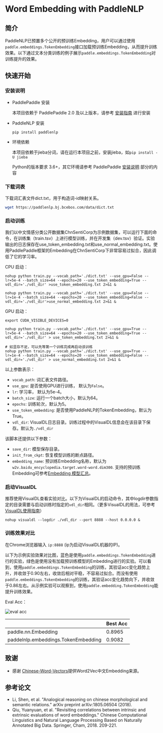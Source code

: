 # Word Embedding with PaddleNLP

## 简介

PaddleNLP已预置多个公开的预训练Embedding，用户可以通过使用`paddle.embeddings.TokenEmbedding`接口加载预训练Embedding，从而提升训练效果。以下通过文本分类训练的例子展示`paddle.embeddings.TokenEmbedding`对训练提升的效果。


## 快速开始

### 安装说明

* PaddlePaddle 安装

   本项目依赖于 PaddlePaddle 2.0 及以上版本，请参考 [安装指南](http://www.paddlepaddle.org/#quick-start) 进行安装

* PaddleNLP 安装

   ```shell
   pip install paddlenlp
   ```

* 环境依赖

   本项目依赖于jieba分词，请在运行本项目之前，安装jieba，如`pip install -U jieba`

   Python的版本要求 3.6+，其它环境请参考 PaddlePaddle [安装说明](https://www.paddlepaddle.org.cn/install/quick/zh/2.0rc-linux-docker) 部分的内容

### 下载词表

下载词汇表文件dict.txt，用于构造词-id映射关系。

```bash
wget https://paddlenlp.bj.bcebos.com/data/dict.txt
```

### 启动训练

我们以中文情感分类公开数据集ChnSentiCorp为示例数据集，可以运行下面的命令，在训练集（train.tsv）上进行模型训练，并在开发集（dev.tsv）验证。实验输出的日志保存在use_token_embedding.txt和use_normal_embedding.txt。使用PaddlePaddle框架的Embedding在ChnSentiCorp下非常容易过拟合，因此调低了它的学习率。

CPU 启动：

```
nohup python train.py --vocab_path='./dict.txt' --use_gpu=False --lr=5e-4 --batch_size=64 --epochs=20 --use_token_embedding=True --vdl_dir='./vdl_dir' >use_token_embedding.txt 2>&1 &

nohup python train.py --vocab_path='./dict.txt' --use_gpu=False --lr=1e-4 --batch_size=64 --epochs=20 --use_token_embedding=False --vdl_dir='./vdl_dir'>use_normal_embedding.txt 2>&1 &
```

GPU 启动：
```
export CUDA_VISIBLE_DEVICES=0

nohup python train.py --vocab_path='./dict.txt' --use_gpu=True --lr=5e-4 --batch_size=64 --epochs=20 --use_token_embedding=True --vdl_dir='./vdl_dir' > use_token_embedding.txt 2>&1 &

# 如显存不足，可以先等第一个训练完成再启动该训练
nohup python train.py --vocab_path='./dict.txt' --use_gpu=True --lr=1e-4 --batch_size=64 --epochs=20 --use_token_embedding=False --vdl_dir='./vdl_dir' > use_normal_embedding.txt 2>&1 &
```

以上参数表示：

* `vocab_path`: 词汇表文件路径。
* `use_gpu`: 是否使用GPU进行训练， 默认为`False`。
* `lr`: 学习率， 默认为5e-4。
* `batch_size`: 运行一个batch大小，默认为64。
* `epochs`: 训练轮次，默认为5。
* `use_token_embedding`: 是否使用PaddleNLP的TokenEmbedding，默认为True。
* `vdl_dir`: VisualDL日志目录。训练过程中的VisualDL信息会在该目录下保存。默认为`./vdl_dir`

该脚本还提供以下参数：

* `save_dir`: 模型保存目录。
* `init_from_ckpt`: 恢复模型训练的断点路径。
* `embedding_name`: 预训练Embedding名称，默认为`w2v.baidu_encyclopedia.target.word-word.dim300`. 支持的预训练Embedding可参考[Embedding 模型汇总](../../docs/embeddings.md)。

### 启动VisualDL

推荐使用VisualDL查看实验对比。以下为VisualDL的启动命令，其中logdir参数指定的目录需要与启动训练时指定的`vdl_dir`相同。（更多VisualDL的用法，可参考[VisualDL使用指南](https://github.com/PaddlePaddle/VisualDL#2-launch-panel)）

```
nohup visualdl --logdir ./vdl_dir --port 8888 --host 0.0.0.0 &
```

### 训练效果对比

在Chrome浏览器输入 `ip:8888` (ip为启动VisualDL机器的IP)。

以下为示例实验效果对比图，蓝色是使用`paddle.embeddings.TokenEmbedding`进行的实验，绿色是使用没有加载预训练模型的Embedding进行的实验。可以看到，使用`paddle.embeddings.TokenEmbedding`的训练，其验证acc变化趋势上升，并收敛于0.90左右，收敛后相对平稳，不容易过拟合。而没有使用`paddle.embeddings.TokenEmbedding`的训练，其验证acc变化趋势向下，并收敛于0.86左右。从示例实验可以观察到，使用`paddle.embedding.TokenEmbedding`能提升训练效果。

Eval Acc：

![eval acc](https://user-images.githubusercontent.com/16698950/102076935-79ac5480-3e43-11eb-81f8-6e509c394fbf.png)

|                                     |    Best Acc    |
| ------------------------------------| -------------  |
| paddle.nn.Embedding                 |    0.8965      |
| paddelnlp.embeddings.TokenEmbedding |    0.9082      |

## 致谢
- 感谢 [Chinese-Word-Vectors](https://github.com/Embedding/Chinese-Word-Vectors)提供Word2Vec中文Embedding来源。

## 参考论文
- Li, Shen, et al. "Analogical reasoning on chinese morphological and semantic relations." arXiv preprint arXiv:1805.06504 (2018).
- Qiu, Yuanyuan, et al. "Revisiting correlations between intrinsic and extrinsic evaluations of word embeddings." Chinese Computational Linguistics and Natural Language Processing Based on Naturally Annotated Big Data. Springer, Cham, 2018. 209-221.
